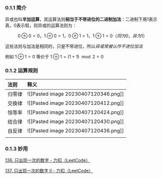 ### 0.1.1 简介

异或也叫**半加运算**，其运算法则**相当于不带进位的二进制加法**：二进制下用1表示真，0表示假，则异或的运算法则为：

$$0⊕0=0，1⊕0=1，0⊕1=1，1⊕1=0（同为0，异为1）$$

这些法则与加法是相同的，只是不带进位，所以*异或常被认作不进位加法*

例如 $1⊕1=0$  等价于 $1⊕1= (1+1)\mod2 = 0$




### 0.1.2 运算规则
| 法则  | 释义                                   |
| :-- | :----------------------------------- |
| 归零律 | ![[Pasted image 20230407120346.png]] |
| 交换律 | ![[Pasted image 20230407120412.png]] |
| 恒等率 | ![[Pasted image 20230407120424.png]] |
| 结合律 | ![[Pasted image 20230407120430.png]] |
| 自反律 | ![[Pasted image 20230407120436.png]] |
|     |                                      |


### 0.1.3 妙用

[136. 只出现一次的数字 - 力扣（LeetCode）](https://leetcode.cn/problems/single-number/?envType=problem-list-v2&envId=2ckc81c&difficulty=EASY)

[137. 只出现一次的数字 II - 力扣（LeetCode）](https://leetcode.cn/problems/single-number-ii/)







